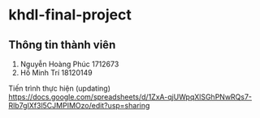 # khdl-final-project

## Thông tin thành viên
1. Nguyễn Hoàng Phúc 1712673
2. Hồ Minh Trí 18120149

Tiến trình thực hiện (updating)
https://docs.google.com/spreadsheets/d/1ZxA-qjUWpqXlSGhPNwRQs7-Rlb7gIXf3l5CJMPIMOzo/edit?usp=sharing

